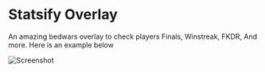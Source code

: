 # Statsify Overlay

An amazing bedwars overlay to check players Finals, Winstreak, FKDR, And more.
Here is an example below

![Screenshot](https://imgur.com/wYWhs2m.png)

